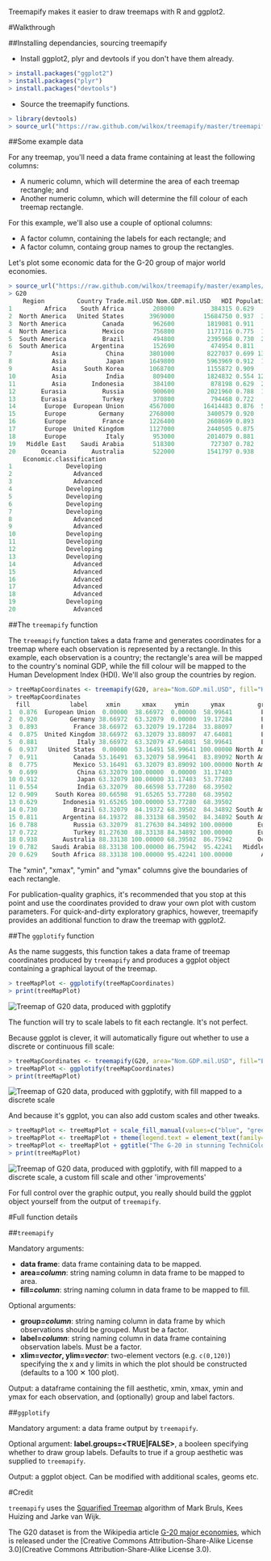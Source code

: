 Treemapify makes it easier to draw treemaps with R and ggplot2.

#Walkthrough

##Installing dependancies, sourcing treemapify

- Install ggplot2, plyr and devtools if you don't have them already.

```R
> install.packages("ggplot2")
> install.packages("plyr")
> install.packages("devtools")
```

- Source the treemapify functions.

```R
> library(devtools)
> source_url("https://raw.github.com/wilkox/treemapify/master/treemapify.R")
```

##Some example data

For any treemap, you'll need a data frame containing at least the following columns:
  - A numeric column, which will determine the area of each treemap rectangle; and
  - Another numeric column, which will determine the fill colour of each treemap rectangle.

For this example, we'll also use a couple of optional columns:
  - A factor column, containing the labels for each rectangle; and
  - A factor column, containg group names to group the rectangles.

Let's plot some economic data for the G-20 group of major world economies.

```R
> source_url("https://raw.github.com/wilkox/treemapify/master/examples/G20.R")
> G20
	Region         Country Trade.mil.USD Nom.GDP.mil.USD   HDI Population
1         Africa    South Africa        208000          384315 0.629   53000000
2  North America   United States       3969000        15684750 0.937  316173000
3  North America          Canada        962600         1819081 0.911   34088000
4  North America          Mexico        756800         1177116 0.775  112211789
5  South America          Brazil        494800         2395968 0.730  201032714
6  South America       Argentina        152690          474954 0.811   40117096
7           Asia           China       3801000         8227037 0.699 1339724852
8           Asia           Japan       1649800         5963969 0.912  127390000
9           Asia     South Korea       1068700         1155872 0.909   50004441
10          Asia           India        809400         1824832 0.554 1210193422
11          Asia       Indonesia        384100          878198 0.629  237556363
12       Eurasia          Russia        900600         2021960 0.788  143400000
13       Eurasia          Turkey        370800          794468 0.722   72561312
14        Europe  European Union       4567000        16414483 0.876  501259840
15        Europe         Germany       2768000         3400579 0.920   81757600
16        Europe          France       1226400         2608699 0.893   65447374
17        Europe  United Kingdom       1127000         2440505 0.875   62041708
18        Europe           Italy        953000         2014079 0.881   60325805
19   Middle East    Saudi Arabia        518300          727307 0.782   27123977
20       Oceania       Australia        522000         1541797 0.938   22328632
	Economic.classification
1               Developing
2                 Advanced
3                 Advanced
4               Developing
5               Developing
6               Developing
7               Developing
8                 Advanced
9                 Advanced
10              Developing
11              Developing
12              Developing
13              Developing
14                Advanced
15                Advanced
16                Advanced
17                Advanced
18                Advanced
19              Developing
20                Advanced
```

##The `treemapify` function

The `treemapify` function takes a data frame and generates coordinates for a treemap where each observation is represented by a rectangle. In this example, each observation is a country; the rectangle's area will be mapped to the country's nominal GDP, while the fill colour will be mapped to the Human Development Index (HDI). We'll also group the countries by region.

```R
> treeMapCoordinates <- treemapify(G20, area="Nom.GDP.mil.USD", fill="HDI", label="Country", group="Region")
> treeMapCoordinates
  fill           label     xmin      xmax     ymin      ymax         group
1  0.876  European Union  0.00000  38.66972  0.00000  58.99641        Europe
2  0.920         Germany 38.66972  63.32079  0.00000  19.17284        Europe
3  0.893          France 38.66972  63.32079 19.17284  33.88097        Europe
4  0.875  United Kingdom 38.66972  63.32079 33.88097  47.64081        Europe
5  0.881           Italy 38.66972  63.32079 47.64081  58.99641        Europe
6  0.937   United States  0.00000  53.16491 58.99641 100.00000 North America
7  0.911          Canada 53.16491  63.32079 58.99641  83.89092 North America
8  0.775          Mexico 53.16491  63.32079 83.89092 100.00000 North America
9  0.699           China 63.32079 100.00000  0.00000  31.17403          Asia
10 0.912           Japan 63.32079 100.00000 31.17403  53.77280          Asia
11 0.554           India 63.32079  80.66598 53.77280  68.39502          Asia
12 0.909     South Korea 80.66598  91.65265 53.77280  68.39502          Asia
13 0.629       Indonesia 91.65265 100.00000 53.77280  68.39502          Asia
14 0.730          Brazil 63.32079  84.19372 68.39502  84.34892 South America
15 0.811       Argentina 84.19372  88.33138 68.39502  84.34892 South America
16 0.788          Russia 63.32079  81.27630 84.34892 100.00000       Eurasia
17 0.722          Turkey 81.27630  88.33138 84.34892 100.00000       Eurasia
18 0.938       Australia 88.33138 100.00000 68.39502  86.75942       Oceania
19 0.782    Saudi Arabia 88.33138 100.00000 86.75942  95.42241   Middle East
20 0.629    South Africa 88.33138 100.00000 95.42241 100.00000        Africa
```

The "xmin", "xmax", "ymin" and "ymax" columns give the boundaries of each rectangle.

For publication-quality graphics, it's recommended that you stop at this point and use the coordinates provided to draw your own plot with custom parameters. For quick-and-dirty exploratory graphics, however, treemapify provides an additional function to draw the treemap with ggplot2.

##The `ggplotify` function

As the name suggests, this function takes a data frame of treemap coordinates produced by `treemapify` and produces a ggplot object containing a graphical layout of the treemap.

```R
> treeMapPlot <- ggplotify(treeMapCoordinates)
> print(treeMapPlot)
```

![Treemap of G20 data, produced with ggplotify](examples/G20.png)

The function will try to scale labels to fit each rectangle. It's not perfect.

Because ggplot is clever, it will automatically figure out whether to use a discrete or continuous fill scale:

```R
> treeMapCoordinates <- treemapify(G20, area="Nom.GDP.mil.USD", fill="Economic.classification", label="Country", group="Region")
> treeMapPlot <- ggplotify(treeMapCoordinates)
> print(treeMapPlot)
```

![Treemap of G20 data, produced with ggplotify, with fill mapped to a discrete scale](examples/G20_discrete.png)

And because it's ggplot, you can also add custom scales and other tweaks.

```R
> treeMapPlot <- treeMapPlot + scale_fill_manual(values=c("blue", "green"))
> treeMapPlot <- treeMapPlot + theme(legend.text = element_text(family="serif"))
> treeMapPlot <- treeMapPlot + ggtitle("The G-20 in stunning TechniColor")
> print(treeMapPlot)
```

![Treemap of G20 data, produced with ggplotify, with fill mapped to a discrete scale, a custom fill scale and other 'improvements'](examples/G20_splendid.png)

For full control over the graphic output, you really should build the ggplot object yourself from the output of `treemapify`.

#Full function details

##`treemapify`

Mandatory arguments:

- **data frame**: data frame containing data to be mapped.
- **area=_column_**: string naming column in data frame to be mapped to area.
- **fill=_column_**: string naming column in data frame to be mapped to fill.

Optional arguments:

- **group=_column_**: string naming column in data frame by which observations should be grouped. Must be a factor.
- **label=_column_**: string naming column in data frame containing observation labels. Must be a factor.
- **xlim=_vector_, ylim=_vector_**: two-element vectors (e.g. `c(0,120)`) specifying the x and y limits in which the plot should be constructed (defaults to a 100 ✕ 100 plot).

Output: a dataframe containing the fill aesthetic, xmin, xmax, ymin and ymax for each observation, and (optionally) group and label factors.

##`ggplotify`

Mandatory argument: a data frame output by `treemapify`.

Optional argument: **label.groups=<TRUE|FALSE>**, a booleen specifying whether to draw group labels. Defaults to true if a group aesthetic was supplied to `treemapify`.

Output: a ggplot object. Can be modified with additional scales, geoms etc.

#Credit

`treemapify` uses the [Squarified Treemap](http://citeseerx.ist.psu.edu/viewdoc/summary?doi=10.1.1.36.6685) algorithm of Mark Bruls, Kees Huizing and Jarke van Wijk.

The G20 dataset is from the Wikipedia article [G-20 major economies](http://en.wikipedia.org/wiki/G-20_major_economies), which is released under the [Creative Commons Attribution-Share-Alike License 3.0](Creative Commons Attribution-Share-Alike License 3.0).
